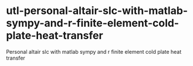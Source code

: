 # utl-personal-altair-slc-with-matlab-sympy-and-r-finite-element-cold-plate-heat-transfer
Personal altair slc with matlab sympy and r finite element cold plate heat transfer
